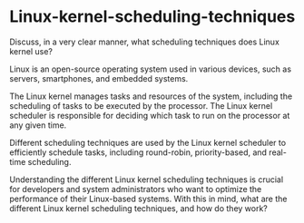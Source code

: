# Linux-kernel-scheduling-techniques
Discuss, in a very clear manner, what scheduling techniques does Linux kernel use?

Linux is an open-source operating system used in various devices, such as servers, smartphones, and embedded systems.

The Linux kernel manages tasks and resources of the system, including the scheduling of tasks to be executed by the processor.
The Linux kernel scheduler is responsible for deciding which task to run on the processor at any given time.

Different scheduling techniques are used by the Linux kernel scheduler to efficiently schedule tasks, including round-robin, priority-based, and real-time scheduling.

Understanding the different Linux kernel scheduling techniques is crucial for developers and system administrators who want to optimize the performance of their Linux-based systems.
With this in mind, what are the different Linux kernel scheduling techniques, and how do they work?
